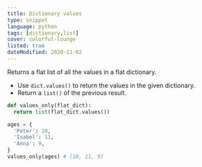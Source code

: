 ```yaml
---
title: Dictionary values
type: snippet
language: python
tags: [dictionary,list]
cover: colorful-lounge
listed: true
dateModified: 2020-11-02
---
```


Returns a flat list of all the values in a flat dictionary.

- Use `dict.values()` to return the values in the given dictionary.
- Return a `list()` of the previous result.

```py
def values_only(flat_dict):
  return list(flat_dict.values())

ages = {
  'Peter': 10,
  'Isabel': 11,
  'Anna': 9,
}
values_only(ages) # [10, 11, 9]
```
